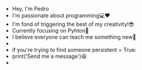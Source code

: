 - Hey, I'm Pedro
- I'm passionate about programming💻❤
- I'm fond of triggering the best of my creativity!😎
- Currently focusing on Pyhton🐍
- I believe everyone can teach me something new😬
- 
- if you're trying to find someone persistent = True:
-    print('Send me a message')😆
-    
